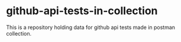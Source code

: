 # github-api-tests-in-collection
This is a repository holding data for github api tests made in postman collection.
